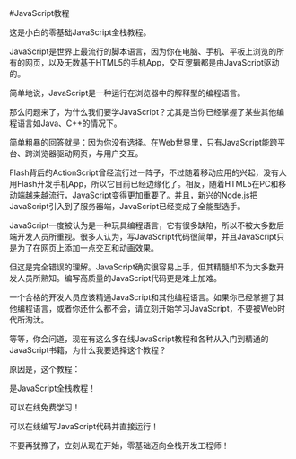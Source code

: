 #JavaScript教程

这是小白的零基础JavaScript全栈教程。

JavaScript是世界上最流行的脚本语言，因为你在电脑、手机、平板上浏览的所有的网页，以及无数基于HTML5的手机App，交互逻辑都是由JavaScript驱动的。

简单地说，JavaScript是一种运行在浏览器中的解释型的编程语言。

那么问题来了，为什么我们要学JavaScript？尤其是当你已经掌握了某些其他编程语言如Java、C++的情况下。

简单粗暴的回答就是：因为你没有选择。在Web世界里，只有JavaScript能跨平台、跨浏览器驱动网页，与用户交互。

Flash背后的ActionScript曾经流行过一阵子，不过随着移动应用的兴起，没有人用Flash开发手机App，所以它目前已经边缘化了。相反，随着HTML5在PC和移动端越来越流行，JavaScript变得更加重要了。并且，新兴的Node.js把JavaScript引入到了服务器端，JavaScript已经变成了全能型选手。

JavaScript一度被认为是一种玩具编程语言，它有很多缺陷，所以不被大多数后端开发人员所重视。很多人认为，写JavaScript代码很简单，并且JavaScript只是为了在网页上添加一点交互和动画效果。

但这是完全错误的理解。JavaScript确实很容易上手，但其精髓却不为大多数开发人员所熟知。编写高质量的JavaScript代码更是难上加难。

一个合格的开发人员应该精通JavaScript和其他编程语言。如果你已经掌握了其他编程语言，或者你还什么都不会，请立刻开始学习JavaScript，不要被Web时代所淘汰。

等等，你会问道，现在有这么多在线JavaScript教程和各种从入门到精通的JavaScript书籍，为什么我要选择这个教程？

原因是，这个教程：

是JavaScript全栈教程！

可以在线免费学习！

可以在线编写JavaScript代码并直接运行！

不要再犹豫了，立刻从现在开始，零基础迈向全栈开发工程师！